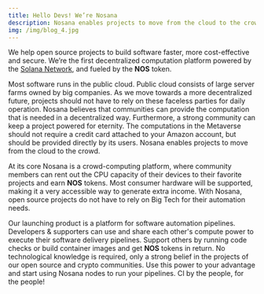 ```yaml
---
title: Hello Devs! We’re Nosana
description: Nosana enables projects to move from the cloud to the crowd.
img: /img/blog_4.jpg
---
```

We help open source projects to build software faster, more cost-effective and secure.
We’re the first decentralized computation platform powered by the [Solana Network](https://solana.com/), 
and fueled by the **NOS** token.

Most software runs in the public cloud. 
Public cloud consists of large server farms owned by big companies. 
As we move towards a more decentralized future, 
projects should not have to rely on these faceless parties for daily operation. 
Nosana believes that communities can provide the computation that is needed in a decentralized way. 
Furthermore, a strong community can keep a project powered for eternity. 
The computations in the Metaverse should not require a credit card attached to your Amazon account, 
but should be provided directly by its users. 
Nosana enables projects to move from the cloud to the crowd.

At its core Nosana is a crowd-computing platform, 
where community members can rent out the CPU capacity of their devices to their favorite projects and earn **NOS** tokens. 
Most consumer hardware will be supported, making it a very accessible way to generate extra income. 
With Nosana, open source projects do not have to rely on Big Tech for their automation needs.

Our launching product is a platform for software automation pipelines. 
Developers & supporters can use and share each other's compute power to execute their software delivery pipelines. 
Support others by running code checks or build container images and get **NOS** tokens in return.
No technological knowledge is required, only a strong belief in the projects of our open source and crypto communities. 
Use this power to your advantage and start using Nosana nodes to run your pipelines. 
CI by the people, for the people!
